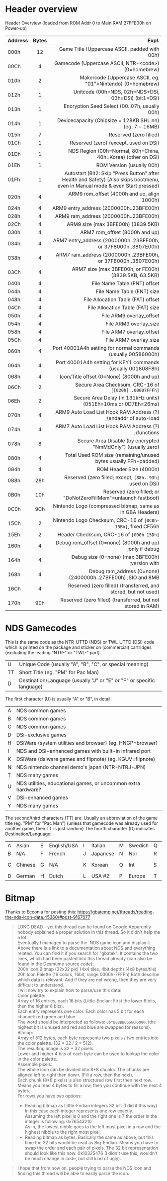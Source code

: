 # Header overview

Header Overview (loaded from ROM Addr 0 to Main RAM 27FFE00h on Power-up)

| Address | Bytes |                                                                                                                         Expl. |
| ------- | :---: | ----------------------------------------------------------------------------------------------------------------------------: |
| 000h    |  12   |                                                                                 Game Title (Uppercase ASCII, padded with 00h) |
| 00Ch    |   4   |                                                                     Gamecode (Uppercase ASCII, NTR-&lt;code&gt;) (0=homebrew) |
| 010h    |   2   |                                                                   Makercode (Uppercase ASCII, eg. "01"=Nintendo) (0=homebrew) |
| 012h    |   1   |                                                                           Unitcode (00h=NDS, 02h=NDS+DSi, 03h=DSi) (bit1=DSi) |
| 013h    |   1   |                                                                                 Encryption Seed Select (00..07h, usually 00h) |
| 014h    |   1   |                                                                       Devicecapacity (Chipsize = 128KB SHL nn) (eg. 7 = 16MB) |
| 015h    |   7   |                                                                                                        Reserved (zero filled) |
| 01Ch    |   1   |                                                                                         Reserved (zero) (except, used on DSi) |
| 01Dh    |   1   |                                                                  NDS Region (00h=Normal, 80h=China, 40h=Korea) (other on DSi) |
| 01Eh    |   1   |                                                                                                     ROM Version (usually 00h) |
| 01Fh    |   1   | Autostart (Bit2: Skip "Press Button" after Health and Safety) (Also skips bootmenu, even in Manual mode & even Start pressed) |
| 020h    |   4   |                                                                                   ARM9 rom_offset (4000h and up, align 1000h) |
| 024h    |   4   |                                                                                       ARM9 entry_address (2000000h..23BFE00h) |
| 028h    |   4   |                                                                                         ARM9 ram_address (2000000h..23BFE00h) |
| 02Ch    |   4   |                                                                                            ARM9 size (max 3BFE00h) (3839.5KB) |
| 030h    |   4   |                                                                                                ARM7 rom_offset (8000h and up) |
| 034h    |   4   |                                                                ARM7 entry_address (2000000h..23BFE00h, or 37F8000h..3807E00h) |
| 038h    |   4   |                                                                  ARM7 ram_address (2000000h..23BFE00h, or 37F8000h..3807E00h) |
| 03Ch    |   4   |                                                                          ARM7 size (max 3BFE00h, or FE00h) (3839.5KB, 63.5KB) |
| 040h    |   4   |                                                                                                  File Name Table (FNT) offset |
| 044h    |   4   |                                                                                                    File Name Table (FNT) size |
| 048h    |   4   |                                                                                            File Allocation Table (FAT) offset |
| 04Ch    |   4   |                                                                                              File Allocation Table (FAT) size |
| 050h    |   4   |                                                                                                      File ARM9 overlay_offset |
| 054h    |   4   |                                                                                                        File ARM9 overlay_size |
| 058h    |   4   |                                                                                                      File ARM7 overlay_offset |
| 05Ch    |   4   |                                                                                                        File ARM7 overlay_size |
| 060h    |   4   |                                                                 Port 40001A4h setting for normal commands (usually 00586000h) |
| 064h    |   4   |                                                                   Port 40001A4h setting for KEY1 commands (usually 001808F8h) |
| 068h    |   4   |                                                                                     Icon/Title offset (0=None) (8000h and up) |
| 06Ch    |   2   |                                                                         Secure Area Checksum, CRC-16 of `[[020h]..00007FFFh]` |
| 06Eh    |   2   |                                                                Secure Area Delay (in 131kHz units) (051Eh=10ms or 0D7Eh=26ms) |
| 070h    |   4   |                                                               ARM9 Auto Load List Hook RAM Address (?) ;\endaddr of auto-load |
| 074h    |   4   |                                                                          ARM7 Auto Load List Hook RAM Address (?) ;/functions |
| 078h    |   8   |                                                                  Secure Area Disable (by encrypted "NmMdOnly") (usually zero) |
| 080h    |   4   |                                                               Total Used ROM size (remaining/unused bytes usually FFh-padded) |
| 084h    |   4   |                                                                                                       ROM Header Size (4000h) |
| 088h    |  28h  |                                                                      Reserved (zero filled; except, `[88h..93h]` used on DSi) |
| 0B0h    |  10h  |                                                               Reserved (zero filled; or "DoNotZeroFillMem"=unlaunch fastboot) |
| 0C0h    |  9Ch  |                                                                     Nintendo Logo (compressed bitmap, same as in GBA Headers) |
| 15Ch    |   2   |                                                                  Nintendo Logo Checksum, CRC-16 of `[0C0h-15Bh]`, fixed CF56h |
| 15Eh    |   2   |                                                                                      Header Checksum, CRC-16 of `[000h-15Dh]` |
| 160h    |   4   |                                                                       Debug rom_offset (0=none) (8000h and up) ;only if debug |
| 164h    |   4   |                                                                               Debug size (0=none) (max 3BFE00h) ;version with |
| 168h    |   4   |                                                                  Debug ram_address (0=none) (2400000h..27BFE00h) ;SIO and 8MB |
| 16Ch    |   4   |                                                                Reserved (zero filled) (transferred, and stored, but not used) |
| 170h    |  90h  |                                                                   Reserved (zero filled) (transferred, but not stored in RAM) |

# NDS Gamecodes

This is the same code as the NTR-UTTD (NDS) or TWL-UTTD (DSi) code which is printed on the package and sticker on (commercial) cartridges (excluding the leading "NTR-" or "TWL-" part).

|     |                                                                       |
| --- | :-------------------------------------------------------------------- |
| U   | Unique Code (usually "A", "B", "C", or special meaning)               |
| TT  | Short Title (eg. "PM" for Pac Man)                                    |
| D   | Destination/Language (usually "J" or "E" or "P" or specific language) |

The first character (U) is usually "A" or "B", in detail:

|     |                                                               |
| --- | :------------------------------------------------------------ |
| A   | NDS common games                                              |
| B   | NDS common games                                              |
| C   | NDS common games                                              |
| D   | DSi-exclusive games                                           |
| H   | DSiWare (system utilities and browser) (eg. HNGP=browser)     |
| I   | NDS and DSi-enhanced games with built-in Infrared port        |
| K   | DSiWare (dsiware games and flipnote) (eg. KGUV=flipnote)      |
| N   | NDS nintendo channel demo's japan (NTR-NTRJ-JPN)              |
| T   | NDS many games                                                |
| U   | NDS utilities, educational games, or uncommon extra hardware? |
| V   | DSi-enhanced games                                            |
| Y   | NDS many games                                                |

The second/third characters (TT) are:
Usually an abbreviation of the game title (eg. "PM" for "Pac Man") (unless
that gamecode was already used for another game, then TT is just random)
The fourth character (D) indicates Destination/Language:

|     |         |     |             |     |          |     |         |     |         |      |              |
| --- | ------- | --- | ----------- | --- | -------- | --- | ------- | --- | ------- | ---- | ------------ |
| A   | Asian   | E   | English/USA | I   | Italian  | M   | Swedish | Q   | Danish  | U    | Australian   |
| B   | N/A     | F   | French      | J   | Japanese | N   | Nor     | R   | Russian | V    | EUR+AUS      |
| C   | Chinese | G   | N/A         | K   | Korean   | O   | Int     | S   | Spanish | W..Z | Europe #3..5 |
| D   | German  | H   | Dutch       | L   | USA #2   | P   | Europe  | T   | USA+AUS |

# Bitmap

Thanks to Ecconia for posting this: https://gbatemp.net/threads/reading-the-nds-icon-data.45360/#post-9167077

> LONG DEAD - yet this thread can be found on Google
> Apparently nobody explained a proper solution in this thread.
> So it didn't help me a lot.  
> Eventually I managed to parse the .NDS game icon and display it.  
> Above there is a link to a documentation about NDS and everything related. You can find it if you search for "gbatek". It contains the two lines, which had been pasted into this thread already (can also be found in the Desmume source code):  
> 200h Icon Bitmap (32x32 pix) (4x4 tiles, 4bit depth) (4x8 bytes/tile)
> 20h Icon Palette (16 colors, 16bit, range 0000h-7FFFh)
> Both describe which data is relevant. And if they are not wrong, then they are very difficult to understand.  
> I will now try to explain how to parse/use this data:  
> Color palette:  
> Array of 16 entries, each 16 bits (Little-Endian: First the lower 8 bits, then the higher 8 bits).  
> Each entry represents one color. Each color has 5 bit for each channel: red green and blue.  
> The word should be interpreted as follows: `0b*BBBBBGGGGGRRRRR` (the highest bit is unused and red and blue are swapped for reasons).  
> Bitmap:  
> Array of 512 bytes, each byte represents two pixels / two entries into the color palette. (32 \* 32 / 2 = 512).  
> The resulting image is 32 \* 32 pixels.  
> Lower and higher 4 bits of each byte can be used to lookup the color in the color palette.  
> Assemble pixels:  
> The whole icon can be divided into 8\*8 chunks. The chunks are aligned left to right then down. (Fill a row, then the next).  
> Each chunk (8\*8 pixels) is also structured row first then next row. Means you read 4 bytes to fill a row, then you continue with the next 4 bytes.  
> For rows you have two options:
>
> - Reading bitmap as Little-Endian integers 32 bit. (I did it this way)  
>   In this case each integer represents one row exactly.  
>   Assuming the left pixel is 0 and the right one is 7 the order in the integer is following: 0x76543210  
>   As in, the lowest nibble goes to the left most pixel in a row and the highest nibble to the right most pixel.
> - Reading bitmap as bytes.
>   Basically the same as above, but this time the 32 bits would be read as Big-Endian. Means you have to swap the order and each pair of pixels. The 32 bit representation should look like this now: 0x10325476 (I didn't use this, wouldn't be much change in code, but still kind of ugly).

> I hope that from now on, people trying to parse the NDS icon and finding this thread will be able to easily parse the icon.
